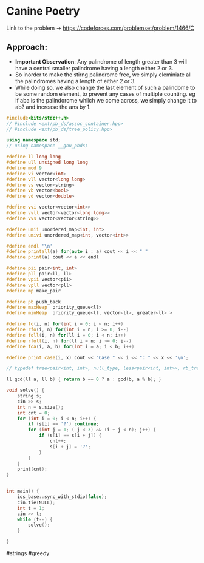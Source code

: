 # Canine Poetry

Link to the problem -> https://codeforces.com/problemset/problem/1466/C

## Approach:
-  **Important Observation**: Any palindrome of length greater than 3 will have a central smaller palindrome having a length either 2 or 3.
- So inorder to make the stirng palindrome free, we simply eleminiate all the palindromes having a length of either 2 or 3. 
- While doing so, we also change the last element of such a palindome to be some random element, to prevent any cases of multiple counting. eg if aba is the palindorome whilch we come across, we simply change it to ab? and increase the ans by 1.

```cpp
#include<bits/stdc++.h>
// #include <ext/pb_ds/assoc_container.hpp>
// #include <ext/pb_ds/tree_policy.hpp>

using namespace std;
// using namespace __gnu_pbds;

#define ll long long
#define ull unsigned long long
#define mod 9
#define vi vector<int>
#define vll vector<long long>
#define vs vector<string>
#define vb vector<bool>
#define vd vector<double>

#define vvi vector<vector<int>>
#define vvll vector<vector<long long>>
#define vvs vector<vector<string>>

#define umii unordered_map<int, int>
#define umivi unordered_map<int, vector<int>>

#define endl '\n'
#define printall(a) for(auto i : a) cout << i << " "
#define print(a) cout << a << endl

#define pii pair<int, int>
#define pll pair<ll, ll>
#define vpii vector<pii>
#define vpll vector<pll>
#define mp make_pair

#define pb push_back
#define maxHeap  priority_queue<ll>
#define minHeap  priority_queue<ll, vector<ll>, greater<ll> >

#define fo(i, n) for(int i = 0; i < n; i++)
#define rfo(i, n) for(int i = n; i >= 0; i--)
#define foll(i, n) for(ll i = 0; i < n; i++)
#define rfoll(i, n) for(ll i = n; i >= 0; i--)
#define foa(i, a, b) for(int i = a; i < b; i++)

#define print_case(i, x) cout << "Case " << i << ": " << x << '\n';

// typedef tree<pair<int, int>, null_type, less<pair<int, int>>, rb_tree_tag, tree_order_statistics_node_update> pbds;

ll gcd(ll a, ll b) { return b == 0 ? a : gcd(b, a % b); }

void solve() {
	string s;
	cin >> s;
	int n = s.size();
	int cnt = 0;
	for (int i = 0; i < n; i++) {
		if (s[i] == '?') continue;
		for (int j = 1; ( j < 3) && (i + j < n); j++) {
			if (s[i] == s[i + j]) {
				cnt++;
				s[i + j] = '?';
			}
		}
	}
	print(cnt);
}


int main() {
	ios_base::sync_with_stdio(false);
	cin.tie(NULL);
	int t = 1;
	cin >> t;
	while (t--) {
		solve();
	}

}
```
#strings #greedy 